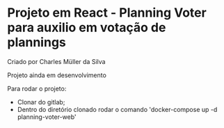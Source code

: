 # Projeto em React - Planning Voter para auxilio em votação de plannings
Criado por Charles Müller da Silva

Projeto ainda em desenvolvimento

Para rodar o projeto:
- Clonar do gitlab;
- Dentro do diretório clonado rodar o comando 'docker-compose up -d planning-voter-web'